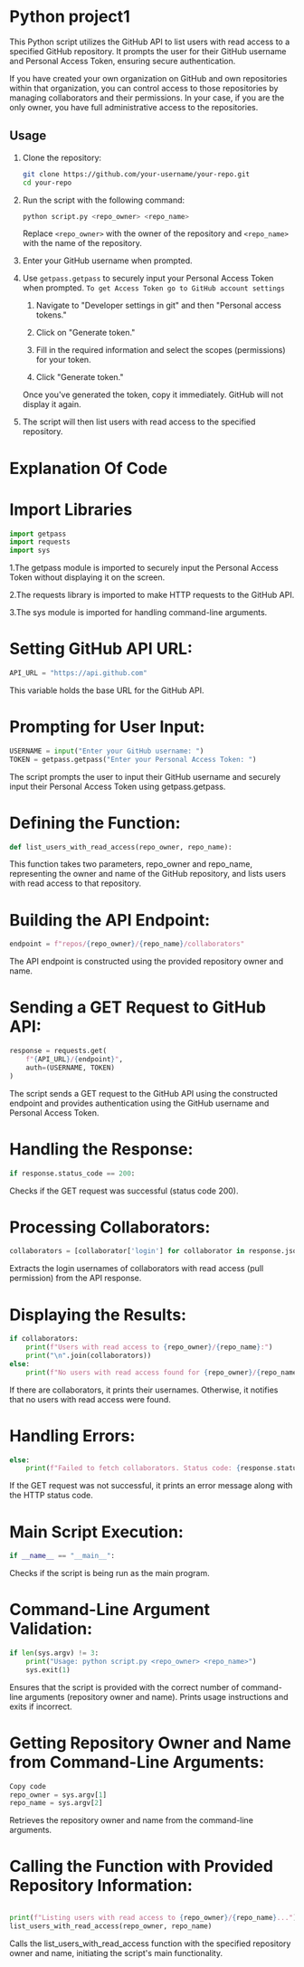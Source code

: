 # Python project1

This Python script utilizes the GitHub API to list users with read access to a specified GitHub repository. It prompts the user for their GitHub username and Personal Access Token, ensuring secure authentication.

If you have created your own organization on GitHub and own repositories within that organization, you can control access to those repositories by managing collaborators and their permissions. In your case, if you are the only owner, you have full administrative access to the repositories.

## Usage

1. Clone the repository:

    ```bash
    git clone https://github.com/your-username/your-repo.git
    cd your-repo
    ```

2. Run the script with the following command:

    ```bash
    python script.py <repo_owner> <repo_name>
    ```

    Replace `<repo_owner>` with the owner of the repository and `<repo_name>` with the name of the repository.

3. Enter your GitHub username when prompted.

4. Use `getpass.getpass` to securely input your Personal Access Token when prompted.
      ```To get Access Token go to GitHub account settings```

     1. Navigate to "Developer settings in git" and then "Personal access tokens."
   
     2. Click on "Generate token."

     3. Fill in the required information and select the scopes (permissions) for your token.

     4.  Click "Generate token."

     Once you've generated the token, copy it immediately. GitHub will not display it again.

5. The script will then list users with read access to the specified repository.

# Explanation Of Code

# Import Libraries

```python
import getpass 
import requests
import sys
```

1.The getpass module is imported to securely input the Personal Access Token without displaying it on the screen.

2.The requests library is imported to make HTTP requests to the GitHub API.

3.The sys module is imported for handling command-line arguments.

# Setting GitHub API URL:

```python
API_URL = "https://api.github.com"
```
This variable holds the base URL for the GitHub API.

# Prompting for User Input:

```python
USERNAME = input("Enter your GitHub username: ")
TOKEN = getpass.getpass("Enter your Personal Access Token: ")
```

The script prompts the user to input their GitHub username and securely input their Personal Access Token using getpass.getpass.

# Defining the Function:

```python
def list_users_with_read_access(repo_owner, repo_name):
```
This function takes two parameters, repo_owner and repo_name, representing the owner and name of the GitHub repository, and lists users with read access to that repository.

# Building the API Endpoint:

```python
endpoint = f"repos/{repo_owner}/{repo_name}/collaborators"
```
The API endpoint is constructed using the provided repository owner and name.

# Sending a GET Request to GitHub API:

```python
response = requests.get(
    f"{API_URL}/{endpoint}",
    auth=(USERNAME, TOKEN)
)
```
The script sends a GET request to the GitHub API using the constructed endpoint and provides authentication using the GitHub username and Personal Access Token.

# Handling the Response:

```python
if response.status_code == 200:
```
Checks if the GET request was successful (status code 200).

# Processing Collaborators:

```python
collaborators = [collaborator['login'] for collaborator in response.json() if collaborator['permissions']['pull']]
```
Extracts the login usernames of collaborators with read access (pull permission) from the API response.

# Displaying the Results:

```python
if collaborators:
    print(f"Users with read access to {repo_owner}/{repo_name}:")
    print("\n".join(collaborators))
else:
    print(f"No users with read access found for {repo_owner}/{repo_name}.")
```
If there are collaborators, it prints their usernames. Otherwise, it notifies that no users with read access were found.

# Handling Errors:

``` python
else:
    print(f"Failed to fetch collaborators. Status code: {response.status_code}")
```
If the GET request was not successful, it prints an error message along with the HTTP status code.

# Main Script Execution:
``` python
if __name__ == "__main__":
```
Checks if the script is being run as the main program.

# Command-Line Argument Validation:
```python
if len(sys.argv) != 3:
    print("Usage: python script.py <repo_owner> <repo_name>")
    sys.exit(1)
```
Ensures that the script is provided with the correct number of command-line arguments (repository owner and name). Prints usage instructions and exits if incorrect.

# Getting Repository Owner and Name from Command-Line Arguments:
```python
Copy code
repo_owner = sys.argv[1]
repo_name = sys.argv[2]
```
Retrieves the repository owner and name from the command-line arguments.

# Calling the Function with Provided Repository Information:
```python

print(f"Listing users with read access to {repo_owner}/{repo_name}...")
list_users_with_read_access(repo_owner, repo_name)
```
Calls the list_users_with_read_access function with the specified repository owner and name, initiating the script's main functionality.


